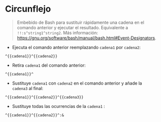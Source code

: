 # Circunflejo

> Embebido de Bash para sustituir rápidamente una cadena en el comando anterior y ejecutar el resultado.
> Equivalente a `!!:s^string1^string2`.
> Más información: <https://gnu.org/software/bash/manual/bash.html#Event-Designators>.

- Ejecuta el comando anterior reemplazando `cadena1` por `cadena2`:

`^{{cadena1}}^{{cadena2}}`

- Retira `cadena1` del comando anterior:

`^{{cadena1}}^`

- Sustituye `cadena1` con `cadena2` en el comando anterior y añade la `cadena3` al final:

`^{{cadena1}}^{{cadena2}}^{{cadena3}}`

- Sustituye todas las ocurrencias de la `cadena1` :

`^{{cadena1}}^{{cadena2}}^:&`

